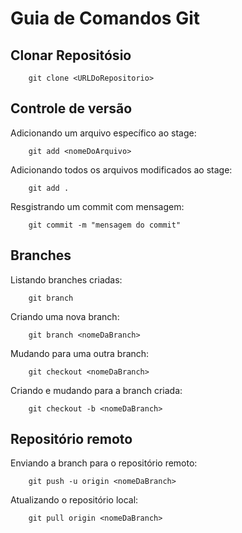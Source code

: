 # Guia de Comandos Git

## Clonar Repositósio

```
    git clone <URLDoRepositorio>
```

## Controle de versão

Adicionando um arquivo específico ao stage:
```
    git add <nomeDoArquivo>
```

Adicionando todos os arquivos modificados ao stage:
```
    git add .
```

Resgistrando um commit com mensagem:
```
    git commit -m "mensagem do commit"
```

## Branches

Listando branches criadas:
```
    git branch
```

Criando uma nova branch:
```
    git branch <nomeDaBranch>
```

Mudando para uma outra branch:
```
    git checkout <nomeDaBranch>
```

Criando e mudando para a branch criada:
```
    git checkout -b <nomeDaBranch>
```

## Repositório remoto

Enviando a branch para o repositório remoto:
```
    git push -u origin <nomeDaBranch>
```

Atualizando o repositório local:
```
    git pull origin <nomeDaBranch>
```